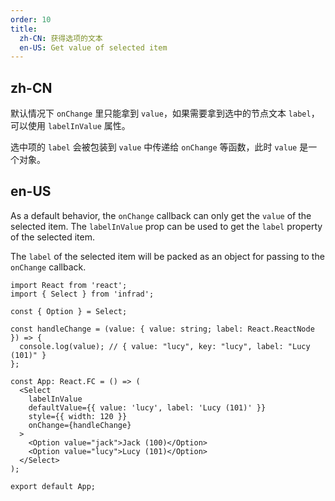 ```yaml
---
order: 10
title:
  zh-CN: 获得选项的文本
  en-US: Get value of selected item
---
```


## zh-CN

默认情况下 `onChange` 里只能拿到 `value`，如果需要拿到选中的节点文本 `label`，可以使用 `labelInValue` 属性。

选中项的 `label` 会被包装到 `value` 中传递给 `onChange` 等函数，此时 `value` 是一个对象。

## en-US

As a default behavior, the `onChange` callback can only get the `value` of the selected item. The `labelInValue` prop can be used to get the `label` property of the selected item.

The `label` of the selected item will be packed as an object for passing to the `onChange` callback.

```tsx
import React from 'react';
import { Select } from 'infrad';

const { Option } = Select;

const handleChange = (value: { value: string; label: React.ReactNode }) => {
  console.log(value); // { value: "lucy", key: "lucy", label: "Lucy (101)" }
};

const App: React.FC = () => (
  <Select
    labelInValue
    defaultValue={{ value: 'lucy', label: 'Lucy (101)' }}
    style={{ width: 120 }}
    onChange={handleChange}
  >
    <Option value="jack">Jack (100)</Option>
    <Option value="lucy">Lucy (101)</Option>
  </Select>
);

export default App;
```
